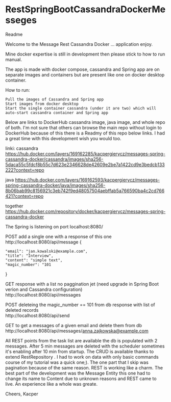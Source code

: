 # RestSpringBootCassandraDockerMesseges

Readme

Welcome to the Message Rest Cassandra Docker ... application enjoy.

Mine docker expertise is still in development then please stick to how to run manual.

The app is made with docker compose, cassandra and Spring app are on separate images and containers but are present like one on docker desktop container.

How to run:

    Pull the images of Cassandra and Spring app
    Start images from docker desktop
    Start the single container cassandra (under it are two) which will auto-start cassandra container and Spring app
   
Below are links to DockerHub cassandra image, java image, and whole repo of both. I'm not sure that others can browse the main repo without login to DockerHub because of this there is a Readmy of this repo below links. I had a great time with this development wish you would too.

linki:
cassandra
https://hub.docker.com/layers/169162285/kacpergierycz/messages-spring-cassandra-docker/cassandra/images/sha256-5daca55c5fdcf8b55c7d623e2346628de42609e2be7a1422cd9e3bedcb133222?context=repo

java
https://hub.docker.com/layers/169162593/kacpergierycz/messages-spring-cassandra-docker/java/images/sha256-8b06bab99c8156921c3eb742f9ed48057504aebffab5a766590ba4c2cd766421?context=repo

together
https://hub.docker.com/repository/docker/kacpergierycz/messages-spring-cassandra-docker

The Spring is listening on port localhost:8080/

POST add a single one with a response of this one
<br>
http://localhost:8080/api/message
{
   
  
    "email": "jan.kowalski@example.com",
    "title": "Interview",
    "content": "simple text",
    "magic_number": "101
}

GET response with a list no paggination jet (need upgrade in Spring Boot verion and Cassandra configuration)
<br>
http://localhost:8080/api/messages

POST deleteing the magic_number == 101 from db response with list of deleted records
<br>
http://localhost:8080/api/send

GET to get a messages of a given email and delete them from db
<br>
http://localhost:8080/api/messages/anna.zajkowska@example.com

All REST points from the task list are available the db is populated with 2 messages. After 5 min messages are deleted with the scheduler sometimes it's enabling after 10 min from startup. The CRUD is available thanks to extend RestRepository . I had to work on data with only basic commands course of my tutorial was a quick one;). The one part that I skip was pagination because of the same reason. REST is working like a charm. The best part of the development was the Message Entity this one had to change its name to Content due to unknown reasons and REST came to live. An experience like a whole was greate.

Cheers, Kacper

